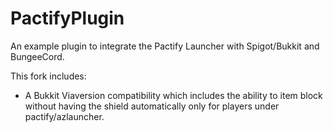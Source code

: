 # PactifyPlugin
An example plugin to integrate the Pactify Launcher with Spigot/Bukkit and BungeeCord.

This fork includes:
- A Bukkit Viaversion compatibility which includes the ability to item block without having the shield automatically only for players under pactify/azlauncher.
